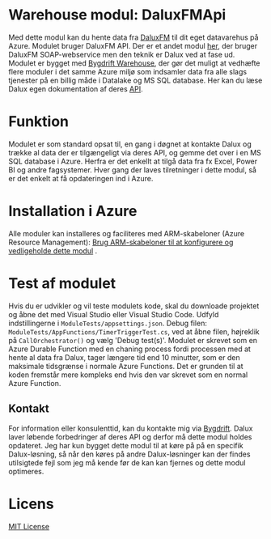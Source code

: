 # Warehouse modul: DaluxFMApi
Med dette modul kan du hente data fra [DaluxFM](https://www.dalux.com/da/dalux-fm/drift-og-vedligehold/) til dit eget datavarehus på Azure.
Modulet bruger DaluxFM API. Der er et andet modul [her](https://github.com/hillerod/Warehouse.Modules.DaluxFM), der bruger DaluxFM SOAP-webservice men den teknik er Dalux ved at fase ud.
Modulet er bygget med [Bygdrift Warehouse](https://github.com/Bygdrift/Warehouse), der gør det muligt at vedhæfte flere moduler i det samme Azure miljø som indsamler data fra alle slags tjenester på en billig måde i Datalake og  MS SQL database.
Her kan du læse Dalux egen dokumentation af deres [API](https://app.swaggerhub.com/apis-docs/Dalux/DaluxFM-API).

# Funktion
Modulet er som standard opsat til, en gang i døgnet at kontakte Dalux og trække al data der er tilgængeligt via deres API, og gemme det over i en MS SQL database i Azure.
Herfra er det enkellt at tilgå data fra fx Excel, Power BI og andre fagsystemer.
Hver gang der laves tilretninger i dette modul, så er det enkelt at få opdateringen ind i Azure.

# Installation i Azure
Alle moduler kan installeres og faciliteres med ARM-skabeloner (Azure Resource Management): [Brug ARM-skabeloner til at konfigurere og vedligeholde dette modul](https://github.com/Bygdrift/Warehouse.Modules.DaluxFMAPI/tree/master/Deploy) .

# Test af modulet
Hvis du er udvikler og vil teste modulets kode, skal du downloade projektet og åbne det med Visual Studio eller Visual Studio Code.
Udfyld indstillingerne i `ModuleTests/appsettings.json`.
Debug filen: `ModuleTests/AppFunctions/TimerTriggerTest.cs`, ved at åbne filen, højreklik på `CallOrchestrator()` og vælg 'Debug test(s)'.
Modulet er skrevet som en Azure Durable Function med en chaning process fordi processen med at hente al data fra Dalux, tager længere tid end 10 minutter, som er den maksimale tidsgrænse i normale Azure Functions. Det er grunden til at koden fremstår mere kompleks end hvis den var skrevet som en normal Azure Function.

## Kontakt
For information eller konsulenttid, kan du kontakte mig via [Bygdrift](https://bygdrift.dk). 
Dalux laver løbende forbedringer af deres API og derfor må dette modul holdes opdateret. 
Jeg har kun bygget dette modul til at køre på på en specifik Dalux-løsning, så når den køres på andre Dalux-løsninger kan der findes utilsigtede fejl som jeg må kende før de kan kan fjernes og dette modul optimeres.

# Licens
[MIT License](https://github.com/Bygdrift/Warehouse.Modules.DaluxFMApi/blob/master/License.md)

